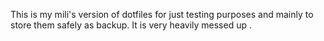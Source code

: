 This is my mili's version of dotfiles for just testing purposes and mainly to store them safely as backup.
It is very heavily messed up .
